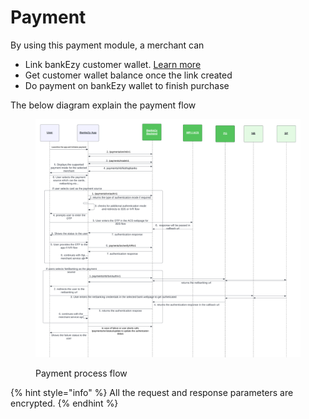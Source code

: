 # Payment

By using this payment module, a merchant can

* Link bankEzy customer wallet. [Learn more](https://github.com/akshatknsl/wibmo-developer-live/blob/master/bankezy/bankezy/bill-payments/payment/broken-reference/README.md)
* Get customer wallet balance once the link created
* Do payment on bankEzy wallet to finish purchase

The below diagram explain the payment flow

<figure><img src="../../../../.gitbook/assets/BankEzy Payment Flows - Page 1 (1).png" alt=""><figcaption><p>Payment process flow</p></figcaption></figure>

{% hint style="info" %}
All the request and response parameters are encrypted.
{% endhint %}
